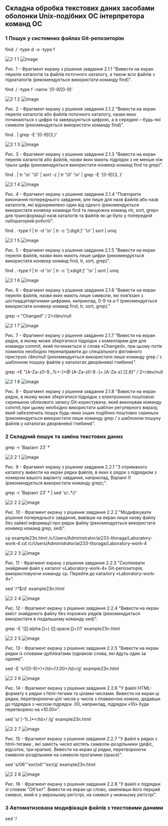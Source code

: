 ## Складна обробка текстових даних засобами оболонки Unix-подібних ОС інтерпретора команд ОС

### 1 Пошук у системних файлах Git-репозиторію

find ./ -type d -o -type f

![2 1 1](https://github.com/OS-IS/ai233-titoraga/assets/162619587/d560f5f0-8d17-45c1-96ea-216644ab0ecc)
![image](https://github.com/tobio176/WebAR-Tabulator/assets/162619587/90b4598a-5d81-4a83-8e51-e99c34e652ad)

Рис. 1 - Фрагмент екрану з рішення завдання 2.1.1 "Вивести на екран перелік каталогів та файлів поточного каталогу, а також всіх файлів з підкаталогів (рекомендується використати команду find)".

find ./ -type f -name '*[0-9]*[0-9]'

![2 1 2](https://github.com/OS-IS/ai233-titoraga/assets/162619587/e5a50845-b595-43b9-95e2-c0758e213d23)
![image](https://github.com/tobio176/WebAR-Tabulator/assets/162619587/3e9fb246-392f-47bd-9e7a-db415e5d9331)

Рис. 2 - Фрагмент екрану з рішення завдання 2.1.2 "Вивести на екран перелік каталогів або файлів поточного каталогу, назви яких починаються з цифри та завершуються цифрою, а в середині – будь-які символи (рекомендується використати команду find)".

find . | grep -E '[0-9]{3,}'

![2 1 3](https://github.com/OS-IS/ai233-titoraga/assets/162619587/209258e6-3fed-4e79-921b-b8ac6491e9e5)
![image](https://github.com/tobio176/WebAR-Tabulator/assets/162619587/6d72f32c-4c01-4900-b256-f3b39b9f243b)

Рис. 3 - Фрагмент екрану з рішення завдання 2.1.3 "Вивести на екран перелік каталогів або файлів, назви яких мають підрядок з не менше ніж трьох цифр (рекомендується використати конвеєр команд find та grep)".

find . | tr '\n' '\0' | sort -z | tr '\0' '\n' | grep -E '[0-9]{3, }'

![2 1 4](https://github.com/OS-IS/ai233-titoraga/assets/162619587/4b2af168-a261-4cf2-8972-000d09448d4d)
![image](https://github.com/tobio176/WebAR-Tabulator/assets/162619587/42eddfed-ab4d-4c73-8f5f-89b3b86cbd8a)

Рис. 4 - Фрагмент екрану з рішення завдання 2.1.4 "Повторити виконання попереднього завдання, але лише для назв файлів або назв каталогів, які відокремлено один від одного (рекомендується використати конвеєр команди find та ланцюжка команд «tr, sort, grep» для трансформації назв каталогів та файлів як це було у попередній лабораторній роботі)".

find . -type f | tr -d '\n' | tr -c '[:digit:]' '\n' | sort | uniq

![2 1 5](https://github.com/OS-IS/ai233-titoraga/assets/162619587/257d42db-d805-4126-a650-42fdf2d9b562)
![image](https://github.com/tobio176/WebAR-Tabulator/assets/162619587/8ac834bb-e7d9-4f76-a0af-01ee8d36d377)

Рис. 5 - Фрагмент екрану з рішення завдання 2.1.5 "Вивести на екран перелік файлів, назви яких мають лише цифри (рекомендується використати конвеєр команд find, tr, sort, grep)".

find . -type f | tr -d '\n' | tr -c '[:xdigit:]' '\n' | sort | uniq

![2 1 6](https://github.com/OS-IS/ai233-titoraga/assets/162619587/e6654728-bf33-40d4-a70f-70122b4755f9)
![image](https://github.com/tobio176/WebAR-Tabulator/assets/162619587/12bd013d-c702-444d-86bd-fb65c241b871)

Рис. 6 - Фрагмент екрану з рішення завдання 2.1.6 "Вивести на екран перелік файлів, назви яких мають лише символи, які пов’язані з шістнадцятирічними цифрами, наприклад, 0-9 та a-f (рекомендується використати конвеєр команд find, tr, sort, grep)."

grep -r "Changed" */* 2>/dev/null

![2 1 7](https://github.com/OS-IS/ai233-titoraga/assets/162619587/10495253-9414-4226-8715-febc36b99208)
![image](https://github.com/tobio176/WebAR-Tabulator/assets/162619587/102bca1a-464d-4951-9f75-c5e01dce30da)

Рис. 7 - Фрагмент екрану з рішення завдання 2.1.7 "Вивести на екран рядок, в якому може зберігатися підрядок з коментарем для для команди commit, який починається зі слова «Changed», при цьому потік помилок необхідно перенаправити до спеціального фіктивного пристрою /dev/null (рекомендується використати лише команду grep */* з шаблоном пошуку файлів у каталогах дворівневої глибини)".

grep -rE "[A-Za-z0-9._%+-]+@ [A-Za-z0-9.-]+\.[A-Za-z] [2,6}" */* 2>/dev/null

![2 1 8](https://github.com/OS-IS/ai233-titoraga/assets/162619587/24dbf9ba-844b-4262-8369-a42da91b83bf)
![image](https://github.com/tobio176/WebAR-Tabulator/assets/162619587/db5cfebe-abb8-49fd-970b-c2ca9f82ccbc)

Рис. 8 - Фрагмент екрану з рішення завдання 2.1.8 "Вивести на екран рядок, в якому може зберігатися підрядок з електронною поштовою скринькою облікового запису Git-користувача, який виконував команду commit,при цьому необхідно використати шаблон регулярного виразу, який забезпечить пошук будь-яких інших подібних поштових скриньок (рекомендується використати лише команду grep */* з шаблоном пошуку файлів у каталогах дворівневої глибини)".

###  2 Складний пошук та заміна текстових даних

grep -r 'Варіант 23' *

![2 2 1](https://github.com/OS-IS/ai233-titoraga/assets/162619587/58be0039-25a7-4053-aa8d-92e48a8edcb9)
![image](https://github.com/tobio176/WebAR-Tabulator/assets/162619587/3b5f18c2-d1bd-4413-8865-ca146ec601de)

Рис. 9 - Фрагмент екрану з рішення завдання 2.2.1 "З отриманого каталогу вивести на екран рядки файлів, в яких є рядок з підрядком з номером вашого варіанту завдання, наприклад, Варіант 0 (рекомендується використати команду grep);".

grep -r 'Варіант 23' * | sed 's/:.*//'

![2 2 2](https://github.com/OS-IS/ai233-titoraga/assets/162619587/315a1a82-c1e3-4c2b-84ee-7174c8c243cf)
![image](https://github.com/tobio176/WebAR-Tabulator/assets/162619587/efcb2142-0ddc-45e6-8632-c461082fd683)

Рис. 10 - Фрагмент екрану з рішення завдання 2.2.2 "Модифікувати рішення попереднього завдання, вивівши на екран лише назву файлу без зайвої інформації про рядок файлу (рекомендується використати конвеєр команд grep, sed)".

cp example23n.html /c/Users/Administrator/ai233-titoraga/Laboratory-work-4
cd /c/Users/Administrator/ai233-titoraga/Laboratory-work-4

![2 2 3](https://github.com/OS-IS/ai233-titoraga/assets/162619587/b60e471e-7073-4698-85ed-6ecfbce7a6a7)
![image](https://github.com/tobio176/WebAR-Tabulator/assets/162619587/b5651e5b-b177-4f63-9911-30e9fcdceaf0)

Рис. 11 - Фрагмент екрану з рішення завдання 2.2.3 "Скопіювати знайдений файл у каталог «Laboratory-work-4» Git-репозиторія, використовуючи команду cp. Перейти до каталогу «Laboratory-work-4»".

sed  '/^$/d' example23n.html

![2 2 4](https://github.com/OS-IS/ai233-titoraga/assets/162619587/a9ad7e10-9e86-4c83-8f3e-ba1f1026f0aa)
![image](https://github.com/tobio176/WebAR-Tabulator/assets/162619587/cbb6b927-e6b5-4119-841d-7b0204ff0744)

Рис. 12 - Фрагмент екрану з рішення завдання 2.2.4 "Вивести на екран вміст знайденого файлу без порожніх рядків (рекомендується використати в подальшому команду sed)".

grep -E '([[:alpha:]]+) ([[:space:]]+)\1' example23n.html

![2 2 5](https://github.com/OS-IS/ai233-titoraga/assets/162619587/fc3ee43a-5327-4511-92d4-290ae8dad980)
![image](https://github.com/tobio176/WebAR-Tabulator/assets/162619587/80dce1e2-7ba9-4593-86e5-30fd8a72ab81)

Рис. 13 - Фрагмент екрану з рішення завдання 2.2.5 "Вивести на екран рядки із словами-дублікатами (однакові слова, які йдуть один за одним)".

sed -E 's/<td>([0-9]+)<\/td>/<td>\1.00<\/td>/g' example23n.html

![2 2 6](https://github.com/OS-IS/ai233-titoraga/assets/162619587/8b2bb689-34fe-4d88-b4a4-0fe70e1b1a46)
![image](https://github.com/tobio176/WebAR-Tabulator/assets/162619587/3ce626aa-a7f6-4e83-8826-b63bc2255e4e)

Рис. 14 - Фрагмент екрану з рішення завдання 2.2.6 "У файлі HTML-формату є рядки з html-тегами <td> та цілами числами. Вивести на екран ці рядки, перетворюючи цілі числа у числа з плаваючою комою, додавши до підрядка з числом підрядок .00, наприклад, підрядок «10» буде перетворено на «10.00»".

sed 's/<td> [-%.]*<\/td>/<td> </td>/g' example23n.html

![2 2 7](https://github.com/tobio176/WebAR-Tabulator/assets/162619587/73b8b86a-bf46-42cb-a08a-2213bd689e8e)
![image](https://github.com/tobio176/WebAR-Tabulator/assets/162619587/bd3f1672-65e8-4fa2-b177-87a0fd00d5f9)

Рис. 15 - Фрагмент екрану з рішення завдання 2.2.7 "У файлі є рядки з html-тегами <td>, які замість чисел містять символи-роздільники (дефіс, відсоток, три крапки). Вивести на екран ці рядки, перетворюючи символи-роздільники на символи прогалини (space)".

sed 's/06'\''єкт/об'\''єкт/д' ехаmple23n.html

![2 2 8](https://github.com/tobio176/WebAR-Tabulator/assets/162619587/beb90ae4-5a97-4f97-812a-d07bd1a93921)
![image](https://github.com/tobio176/WebAR-Tabulator/assets/162619587/af76e0f8-3e0a-4686-be7c-b7fbc61ca70c)

Рис. 16 - Фрагмент екрану з рішення завдання 2.2.8 "У файлі є підрядки зі словом "Об'єкт". Вивести на екран це слово, замінивши його перший символ, який є у верхньому регістрі, на символ у нижньому регістрі".

### 3 Автоматизована модифікація файлів з текстовими даними

sed '/<title>/s/[0-9]*$//' example23n.html > titoraga_example.html

![2 3 1](https://github.com/OS-IS/ai233-titoraga/assets/162619587/8e0690dd-bc73-49a0-a4ce-6b8be0add1ce)
![image](https://github.com/tobio176/WebAR-Tabulator/assets/162619587/e02be62d-ce4b-4e09-8916-c264f4cedc11)

Рис. 17 - Фрагмент екрану з рішення завдання 2.3.1 "У файлі є рядок з html-тегом <title>. Видалити з цього рядка цифри, які розміщено наприкінці рядка".

sed -i '4a\ <.h1>Таблиця оновлено автоматично. Автор. Тіторага Глеб Сергійович, група АІ-233<\/.h1>' titoraga_example.html

![2 3 2](https://github.com/OS-IS/ai233-titoraga/assets/162619587/9e240157-89c0-4518-8ffc-b516fb461261)
![image](https://github.com/tobio176/WebAR-Tabulator/assets/162619587/2385a1ca-b360-4fa1-8d8a-d03f128be45e)

Рис. 18 - Фрагмент екрану з рішення завдання 2.3.2 "У файлі є рядок з html-тегом <title>. Додати після цього рядка новий рядок, який містить наступне: "<.h1>Таблиця оновлено автоматично. Автор - ПІБ, група<./h1>" (рекомендується додати за номером, який заздалегіть визначено попердньою командою sed наприклад, після 4-го рядку)".

sed -i -e '/^$/d' titoraga_example.html

![2 3 3](https://github.com/OS-IS/ai233-titoraga/assets/162619587/05683d43-7777-417f-960f-0d28ca020640)
![image](https://github.com/tobio176/WebAR-Tabulator/assets/162619587/5ec58480-0f90-49fd-9779-7ff58a424dc9)

Рис. 19 - Фрагмент екрану з рішення завдання 2.3.3 "Видалити з файлу всі порожні рядки".

sed -E 's/\b([[:alpha:]]+)\b([[:space:]]+)\1\b/\1/g' titoraga_example.html

![2 3 4](https://github.com/OS-IS/ai233-titoraga/assets/162619587/a7beaf4c-77e1-489b-945a-ecdfb0c05cfb)
![image](https://github.com/tobio176/WebAR-Tabulator/assets/162619587/9b1aa71e-88fc-4140-abd3-7ba1ca8fb79a)

Рис. 20 - Фрагмент екрану з рішення завдання 2.3.4 "Видалити з файлу слова-дублікати".

![2 3 5](https://github.com/OS-IS/ai233-titoraga/assets/162619587/623b6af5-cb49-46a2-ba82-737179e3b6aa)

Рис. 21 - Фрагмент екрану з рішення завдання 2.3.5 "Об’єднати команди SED, створені у попередніх завданнях, в окремий текстовий файл з назвою за шаблоном surname.sed, де surname – ваше прізвище латинськими літерами. Виконати утиліту SED з читанням команд зі створенного файлу".

